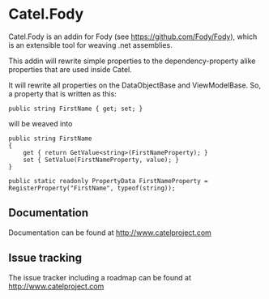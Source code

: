 Catel.Fody
==========

Catel.Fody is an addin for Fody (see https://github.com/Fody/Fody), which
is an extensible tool for weaving .net assemblies. 

This addin will rewrite simple properties to the dependency-property alike 
properties that are used inside Catel.

It will rewrite all properties on the DataObjectBase and ViewModelBase. So, a
property that is written as this:

    public string FirstName { get; set; }

will be weaved into

    public string FirstName
    {
        get { return GetValue<string>(FirstNameProperty); }
 	    set { SetValue(FirstNameProperty, value); }
    }

    public static readonly PropertyData FirstNameProperty = RegisterProperty("FirstName", typeof(string));

## Documentation

Documentation can be found at http://www.catelproject.com

## Issue tracking

The issue tracker including a roadmap can be found at http://www.catelproject.com
